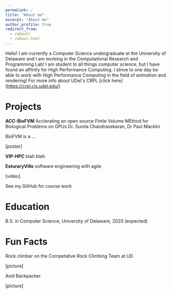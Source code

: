 ```yaml
---
permalink: /
title: "About me"
excerpt: "About me"
author_profile: true
redirect_from: 
  - /about/
  - /about.html
---
```


Hello! I am currently a Computer Science undergraduate at the University of Delaware and I am working in the Computational Research and Programming Lab! I am student to all things computer science, but I have found an affinity for High Performance Computing. I strive to one day be able to work with High Performance Computing in the field of animation and rendering! For more info about UDel's CRPL [click here] (https://crpl.cis.udel.edu/)

Projects
======
  **ACC-BioFVM**
  Acclerating an open source Fintie Volume MEthod for Biological Problems on GPUs
  Dr. Sunita Chandrasekaran, Dr Paul Macklin
  
  BioFVM is a ...
  
  [poster]
  
  **VIP-HPC**
  blah blah
  
  
  **EsturaryVille**
  software engineering with agile
  
  [video]
  
  See my GitHub for course work
  
  Education
  ======
  
  B.S. in Computer Science, University of Delaware, 2020 (expected)
  
  Fun Facts
  ======
  Rock climber on the Competative Rock Climbing Team at UD
  
  [picture]

  Avid Backpacker 
  
  [picture]
